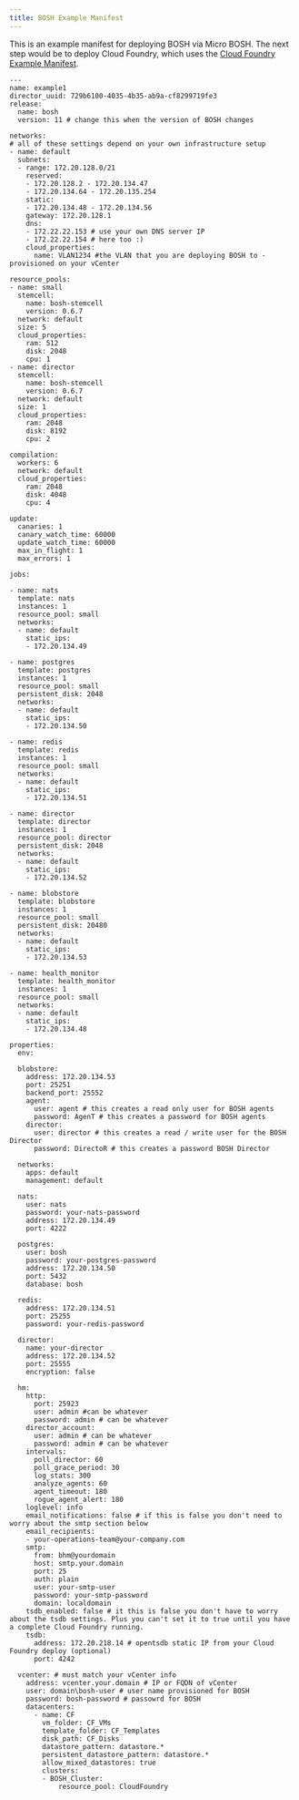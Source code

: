 ```yaml
---
title: BOSH Example Manifest
---
```


This is an example manifest for deploying BOSH via Micro BOSH. The next step would be to deploy Cloud Foundry, which uses the [Cloud Foundry Example Manifest](cloud-foundry-example-manifest.html).

    ---
    name: example1
    director_uuid: 729b6100-4035-4b35-ab9a-cf8299719fe3
    release:
      name: bosh
      version: 11 # change this when the version of BOSH changes

    networks:
    # all of these settings depend on your own infrastructure setup
    - name: default
      subnets:
      - range: 172.20.128.0/21
        reserved:
        - 172.20.128.2 - 172.20.134.47
        - 172.20.134.64 - 172.20.135.254
        static:
        - 172.20.134.48 - 172.20.134.56
        gateway: 172.20.128.1
        dns:
        - 172.22.22.153 # use your own DNS server IP
        - 172.22.22.154 # here too :)
        cloud_properties:
          name: VLAN1234 #the VLAN that you are deploying BOSH to - provisioned on your vCenter

    resource_pools:
    - name: small
      stemcell:
        name: bosh-stemcell
        version: 0.6.7
      network: default
      size: 5
      cloud_properties:
        ram: 512
        disk: 2048
        cpu: 1
    - name: director
      stemcell:
        name: bosh-stemcell
        version: 0.6.7
      network: default
      size: 1
      cloud_properties:
        ram: 2048
        disk: 8192
        cpu: 2

    compilation:
      workers: 6
      network: default
      cloud_properties:
        ram: 2048
        disk: 4048
        cpu: 4

    update:
      canaries: 1
      canary_watch_time: 60000
      update_watch_time: 60000
      max_in_flight: 1
      max_errors: 1

    jobs:

    - name: nats
      template: nats
      instances: 1
      resource_pool: small
      networks:
      - name: default
        static_ips:
        - 172.20.134.49

    - name: postgres
      template: postgres
      instances: 1
      resource_pool: small
      persistent_disk: 2048
      networks:
      - name: default
        static_ips:
        - 172.20.134.50

    - name: redis
      template: redis
      instances: 1
      resource_pool: small
      networks:
      - name: default
        static_ips:
        - 172.20.134.51

    - name: director
      template: director
      instances: 1
      resource_pool: director
      persistent_disk: 2048
      networks:
      - name: default
        static_ips:
        - 172.20.134.52

    - name: blobstore
      template: blobstore
      instances: 1
      resource_pool: small
      persistent_disk: 20480
      networks:
      - name: default
        static_ips:
        - 172.20.134.53

    - name: health_monitor
      template: health_monitor
      instances: 1
      resource_pool: small
      networks:
      - name: default
        static_ips:
        - 172.20.134.48

    properties:
      env:

      blobstore:
        address: 172.20.134.53
        port: 25251
        backend_port: 25552
        agent:
          user: agent # this creates a read only user for BOSH agents
          password: AgenT # this creates a password for BOSH agents
        director:
          user: director # this creates a read / write user for the BOSH Director
          password: DirectoR # this creates a password BOSH Director

      networks:
        apps: default
        management: default

      nats:
        user: nats
        password: your-nats-password
        address: 172.20.134.49
        port: 4222

      postgres:
        user: bosh
        password: your-postgres-password
        address: 172.20.134.50
        port: 5432
        database: bosh

      redis:
        address: 172.20.134.51
        port: 25255
        password: your-redis-password

      director:
        name: your-director
        address: 172.20.134.52
        port: 25555
        encryption: false

      hm:
        http:
          port: 25923
          user: admin #can be whatever
          password: admin # can be whatever
        director_account:
          user: admin # can be whatever
          password: admin # can be whatever
        intervals:
          poll_director: 60
          poll_grace_period: 30
          log_stats: 300
          analyze_agents: 60
          agent_timeout: 180
          rogue_agent_alert: 180
        loglevel: info
        email_notifications: false # if this is false you don't need to worry about the smtp section below
        email_recipients:
        - your-operations-team@your-company.com
        smtp:
          from: bhm@yourdomain
          host: smtp.your.domain
          port: 25
          auth: plain
          user: your-smtp-user
          password: your-smtp-password
          domain: localdomain
        tsdb_enabled: false # it this is false you don't have to worry about the tsdb settings. Plus you can't set it to true until you have a complete Cloud Foundry running.
        tsdb:
          address: 172.20.218.14 # opentsdb static IP from your Cloud Foundry deploy (optional)
          port: 4242

      vcenter: # must match your vCenter info
        address: vcenter.your.domain # IP or FQDN of vCenter
        user: domain\bosh-user # user name provisioned for BOSH
        password: bosh-password # passowrd for BOSH
        datacenters:
          - name: CF
            vm_folder: CF_VMs
            template_folder: CF_Templates
            disk_path: CF_Disks
            datastore_pattern: datastore.*
            persistent_datastore_pattern: datastore.*
            allow_mixed_datastores: true
            clusters:
            - BOSH_Cluster:
                resource_pool: CloudFoundry
